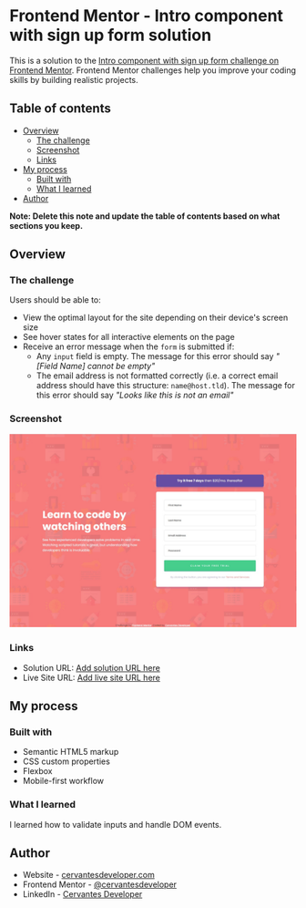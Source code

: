 # Frontend Mentor - Intro component with sign up form solution

This is a solution to the [Intro component with sign up form challenge on Frontend Mentor](https://www.frontendmentor.io/challenges/intro-component-with-signup-form-5cf91bd49edda32581d28fd1). Frontend Mentor challenges help you improve your coding skills by building realistic projects. 

## Table of contents

- [Overview](#overview)
  - [The challenge](#the-challenge)
  - [Screenshot](#screenshot)
  - [Links](#links)
- [My process](#my-process)
  - [Built with](#built-with)
  - [What I learned](#what-i-learned)
- [Author](#author)

**Note: Delete this note and update the table of contents based on what sections you keep.**

## Overview

### The challenge

Users should be able to:

- View the optimal layout for the site depending on their device's screen size
- See hover states for all interactive elements on the page
- Receive an error message when the `form` is submitted if:
  - Any `input` field is empty. The message for this error should say *"[Field Name] cannot be empty"*
  - The email address is not formatted correctly (i.e. a correct email address should have this structure: `name@host.tld`). The message for this error should say *"Looks like this is not an email"*

### Screenshot

![](./screenshot.jpg)


### Links

- Solution URL: [Add solution URL here](https://github.com/cervantesdeveloper/fem_12_sign-up.git)
- Live Site URL: [Add live site URL here](https://fem-12.netlify.app/)

## My process

### Built with

- Semantic HTML5 markup
- CSS custom properties
- Flexbox
- Mobile-first workflow

### What I learned

I learned how to validate inputs and handle DOM events.


## Author

- Website - [cervantesdeveloper.com](https://cervantesdeveloper.com/)
- Frontend Mentor - [@cervantesdeveloper](https://www.frontendmentor.io/profile/cervantesdeveloper)
- LinkedIn - [Cervantes Developer](https://www.linkedin.com/in/cervantes-developer/)



